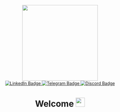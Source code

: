 <div id="header" align="center">
  <img src="https://media.giphy.com/media/ZVik7pBtu9dNS/giphy.gif" width="250">
  <div id="badges">
    <a href="https://www.linkedin.com/in/valerii-andriushchenko-33a3881b8/">
      <img src="https://img.shields.io/badge/LinkedIn-blue?logo=linkedin&logoColor=white&style=for-the-badge" alt="LinkedIn Badge" />
    </a>
    <a href="https://t.me/shriksanka_prof">
      <img src="https://img.shields.io/badge/Telegram-black?logo=telegram&logoColor=white&style=for-the-badge" alt="Telegram Badge" />
    </a>
    <a href="https://discord.gg/UD2nG7Vs">
      <img src="https://img.shields.io/badge/Discord-purple?logo=discord&logoColor=white&style=for-the-badge" alt="Discord Badge" />
    </a>
  </div>
  <img src="https://komarev.com/ghpvc/?username=Shriksanka&style=flat-square&color=blue" alt=""/>
  <h1>
    Welcome
    <img src="https://media.giphy.com/media/hvRJCLFzcasrR4ia7z/giphy.gif" width="30px"/>
  </h1>
</div>
